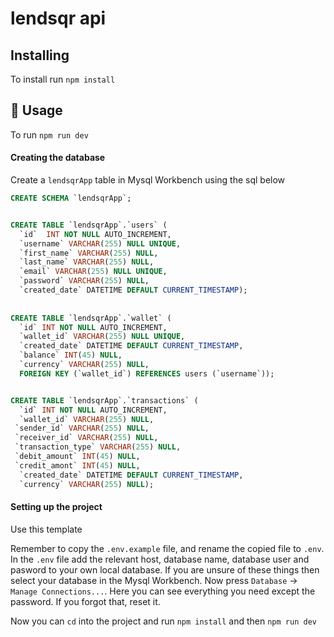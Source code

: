 # lendsqr api

## Installing
To install run `npm install`

## 🎈 Usage <a name="usage"></a>
To run `npm run dev`

#### Creating the database

Create a `lendsqrApp` table in Mysql Workbench using the sql below

```sql
CREATE SCHEMA `lendsqrApp`;


CREATE TABLE `lendsqrApp`.`users` (
  `id`  INT NOT NULL AUTO_INCREMENT,
  `username` VARCHAR(255) NULL UNIQUE,
  `first_name` VARCHAR(255) NULL,
  `last_name` VARCHAR(255) NULL,
  `email` VARCHAR(255) NULL UNIQUE,
  `password` VARCHAR(255) NULL,
  `created_date` DATETIME DEFAULT CURRENT_TIMESTAMP);
  
  
CREATE TABLE `lendsqrApp`.`wallet` (
  `id` INT NOT NULL AUTO_INCREMENT,
  `wallet_id` VARCHAR(255) NULL UNIQUE,
  `created_date` DATETIME DEFAULT CURRENT_TIMESTAMP,
  `balance` INT(45) NULL,
  `currency` VARCHAR(255) NULL,
  FOREIGN KEY (`wallet_id`) REFERENCES users (`username`));


CREATE TABLE `lendsqrApp`.`transactions` (
  `id` INT NOT NULL AUTO_INCREMENT,
  `wallet_id` VARCHAR(255) NULL,
 `sender_id` VARCHAR(255) NULL,
 `receiver_id` VARCHAR(255) NULL,
 `transaction_type` VARCHAR(255) NULL,
 `debit_amount` INT(45) NULL,
 `credit_amont` INT(45) NULL,
  `created_date` DATETIME DEFAULT CURRENT_TIMESTAMP,
  `currency` VARCHAR(255) NULL);

```

#### Setting up the project


Use this template

Remember to copy the `.env.example` file, and rename the copied file to `.env`. In the `.env` file add the relevant host, database name, database user and pasword to your own local database. If you are unsure of these things then select your database in the Mysql Workbench. Now press `Database` -> `Manage Connections...`. Here you can see everything you need except the password. If you forgot that, reset it.  

Now you can `cd` into the project and run `npm install` and then `npm run dev`
